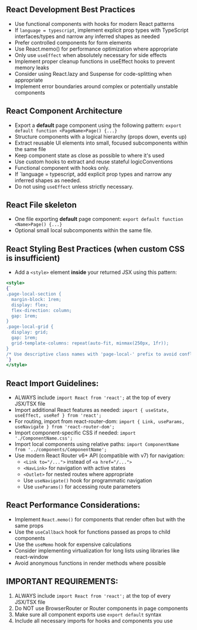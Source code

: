 ## React Development Best Practices
- Use functional components with hooks for modern React patterns
- If `language = typescript`, implement explicit prop types with TypeScript interfaces/types and narrow any inferred shapes as needed
- Prefer controlled components for form elements
- Use React.memo() for performance optimization where appropriate
- Only use `useEffect` when absolutely necessary for side effects
- Implement proper cleanup functions in useEffect hooks to prevent memory leaks
- Consider using React.lazy and Suspense for code-splitting when appropriate
- Implement error boundaries around complex or potentially unstable components

## React Component Architecture
- Export a **default** page component using the following pattern:
`export default function <PageName>Page() {...}`
- Structure components with a logical hierarchy (props down, events up)
- Extract reusable UI elements into small, focused subcomponents within the same file
- Keep component state as close as possible to where it's used
- Use custom hooks to extract and reuse stateful logicConventions
- Functional component with hooks only.
- If `language = typescript, add explicit prop types and narrow any inferred shapes as needed.
- Do not using `useEffect` unless strictly necessary.

## React File skeleton
- One file exporting **default** page component:
`export default function <Name>Page() {...}`
- Optional small local subcomponents within the same file.

## React Styling Best Practices (when custom CSS is insufficient)
- Add a `<style>` element **inside** your returned JSX using this pattern:
```jsx
<style>
{`
.page-local-section { 
  margin-block: 1rem;
  display: flex;
  flex-direction: column;
  gap: 1rem;
}
.page-local-grid {
  display: grid; 
  gap: 1rem; 
  grid-template-columns: repeat(auto-fit, minmax(250px, 1fr));
}
/* Use descriptive class names with 'page-local-' prefix to avoid conflicts */
`}
</style>
```

## React Import Guidelines:
- ALWAYS include `import React from 'react';` at the top of every JSX/TSX file
- Import additional React features as needed: `import { useState, useEffect, useRef } from 'react';`
- For routing, import from react-router-dom: `import { Link, useParams, useNavigate } from 'react-router-dom';`
- Import component-specific CSS if needed: `import './ComponentName.css';`
- Import local components using relative paths: `import ComponentName from '../components/ComponentName';`
- Use modern React Router v6+ API (compatible with v7) for navigation:
  - `<Link to="/...">` instead of `<a href="/...">`
  - `<NavLink>` for navigation with active states
  - `<Outlet>` for nested routes where appropriate
  - Use `useNavigate()` hook for programmatic navigation
  - Use `useParams()` for accessing route parameters

## React Performance Considerations:
- Implement `React.memo()` for components that render often but with the same props
- Use the `useCallback` hook for functions passed as props to child components
- Use the `useMemo` hook for expensive calculations
- Consider implementing virtualization for long lists using libraries like react-window
- Avoid anonymous functions in render methods where possible

## IMPORTANT REQUIREMENTS:
1. ALWAYS include `import React from 'react';` at the top of every JSX/TSX file
2. Do NOT use BrowserRouter or Router components in page components
3. Make sure all component exports use `export default` syntax
4. Include all necessary imports for hooks and components you use
